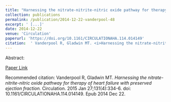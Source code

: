 ```yaml
--- 
title: "Harnessing the nitrate-nitrite-nitric oxide pathway for therapy of heart failure with preserved ejection fraction." 
collection: publications 
permalink: /publication/2014-12-22-vanderpool-48 
excerpt: ' [...]' 
date: 2014-12-22 
venue: 'Circulation' 
paperurl: 'https://doi.org/10.1161/CIRCULATIONAHA.114.014149' 
citation:  ' Vanderpool R, Gladwin MT. <i>Harnessing the nitrate-nitrite-nitric oxide pathway for therapy of heart failure with preserved ejection fraction.</i> Circulation. 2015 Jan 27;131(4):334-6. doi: 10.1161/CIRCULATIONAHA.114.014149. Epub 2014 Dec 22.' 
--- 
```

Abstract:    
 
[Paper Link](https://doi.org/10.1161/CIRCULATIONAHA.114.014149) 
 
Recommended citation:  Vanderpool R, Gladwin MT. <i>Harnessing the nitrate-nitrite-nitric oxide pathway for therapy of heart failure with preserved ejection fraction.</i> Circulation. 2015 Jan 27;131(4):334-6. doi: 10.1161/CIRCULATIONAHA.114.014149. Epub 2014 Dec 22. 

